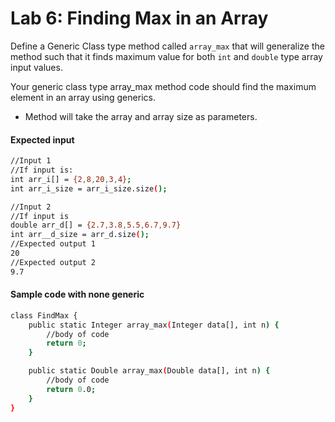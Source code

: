 # Lab 6: Finding Max in an Array

Define a Generic Class type method called `array_max` that will generalize the method such that it finds maximum value for both `int` and `double` type array input values.

Your generic class type array_max method code should find the maximum element in an array using generics.

- Method will take the array and array size as parameters.

#### Expected input

```bash
//Input 1
//If input is:
int arr_i[] = {2,8,20,3,4};
int arr_i_size = arr_i_size.size();

//Input 2
//If input is 
double arr_d[] = {2.7,3.8,5.5,6.7,9.7}
int arr__d_size = arr_d.size();
//Expected output 1
20
//Expected output 2
9.7
```

#### Sample code with none generic

```bash
class FindMax {
    public static Integer array_max(Integer data[], int n) {
        //body of code
        return 0;
    }

    public static Double array_max(Double data[], int n) {
        //body of code
        return 0.0;
    }
}
```